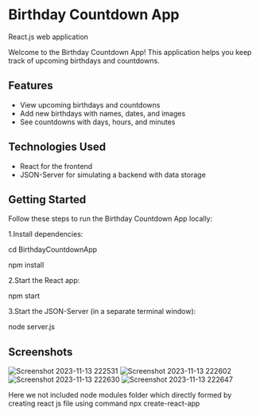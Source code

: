 # Birthday Countdown App

React.js web application

Welcome to the Birthday Countdown App! This application helps you keep track of upcoming birthdays and countdowns.

## Features
- View upcoming birthdays and countdowns
- Add new birthdays with names, dates, and images
- See countdowns with days, hours, and minutes

## Technologies Used
- React for the frontend
- JSON-Server for simulating a backend with data storage

## Getting Started

Follow these steps to run the Birthday Countdown App locally:

1.Install dependencies:

cd BirthdayCountdownApp

npm install

2.Start the React app:


npm start

3.Start the JSON-Server (in a separate terminal window):

node server.js

## Screenshots

![Screenshot 2023-11-13 222531](https://github.com/SrimayeeBoyina/Birthday-Countdown/assets/107919144/b320c046-e2da-4d9f-8684-a6d1e194ca35)
![Screenshot 2023-11-13 222602](https://github.com/SrimayeeBoyina/Birthday-Countdown/assets/107919144/984e2f86-cd52-41cc-821f-d37113d0d8c3)
![Screenshot 2023-11-13 222630](https://github.com/SrimayeeBoyina/Birthday-Countdown/assets/107919144/c2e09637-82ac-4a02-ad54-3434b90cabce)
![Screenshot 2023-11-13 222647](https://github.com/SrimayeeBoyina/Birthday-Countdown/assets/107919144/fc5aa5ee-cb78-4c84-9f4f-6750eb85fe16)



Here we not included node modules folder which directly formed by creating react js file using command  npx create-react-app <appname>
